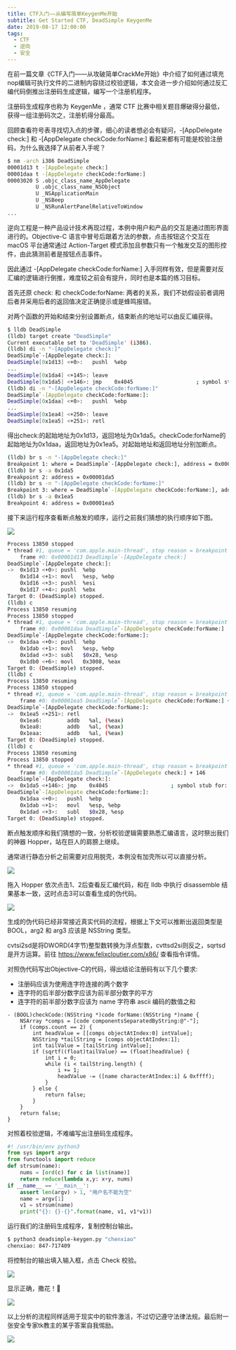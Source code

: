 ```yaml
---
title: CTF入门——从编写简单KeygenMe开始
subtitle: Get Started CTF, DeadSimple KeygenMe
date: 2019-08-17 12:00:00
tags:
  - CTF
  - 逆向
  - 安全
---
```


在前一篇文章《CTF入门——从攻破简单CrackMe开始》中介绍了如何通过填充nop编辑可执行文件的二进制内容绕过校验逻辑，本文会进一步介绍如何通过反汇编代码倒推出注册码生成逻辑，编写一个注册机程序。

注册码生成程序也称为 KeygenMe ，通常 CTF 比赛中相关题目爆破得分最低，获得一组注册码次之，注册机得分最高。

回顾查看符号表寻找切入点的步骤，细心的读者想必会有疑问，-[AppDelegate check:] 和 -[AppDelegate checkCode:forName:] 看起来都有可能是校验注册码，为什么我选择了从前者入手呢？

```bash
$ nm -arch i386 DeadSimple 
00001d13 t -[AppDelegate check:]
00001daa t -[AppDelegate checkCode:forName:]
00003020 S .objc_class_name_AppDelegate
         U .objc_class_name_NSObject
         U _NSApplicationMain
         U _NSBeep
         U _NSRunAlertPanelRelativeToWindow
...
```

逆向工程是一种产品设计技术再现过程，本例中用户和产品的交互是通过图形界面进行的。Objective-C 语言中冒号后跟着方法的参数，点击按钮这个交互在 macOS 平台通常通过 Action-Target 模式添加且参数只有一个触发交互的图形控件，由此猜测前者是按钮点击事件。


因此通过 -[AppDelegate checkCode:forName:] 入手同样有效，但是需要对反汇编的逻辑进行倒推，难度较之前会有提升，同时也是本篇的练习目标。

首先还原 check: 和 checkCode:forName: 两者的关系，我们不妨假设前者调用后者并采用后者的返回值决定正确提示或是蜂鸣报错。


对两个函数的开始和结束分别设置断点，结束断点的地址可以由反汇编获得。

```bash
$ lldb DeadSimple
(lldb) target create "DeadSimple"
Current executable set to 'DeadSimple' (i386).
(lldb) di -n "-[AppDelegate check:]"
DeadSimple`-[AppDelegate check:]:
DeadSimple[0x1d13] <+0>:   pushl  %ebp
...
DeadSimple[0x1da4] <+145>: leave  
DeadSimple[0x1da5] <+146>: jmp    0x4045                    ; symbol stub for: NSBeep
(lldb) di -n "-[AppDelegate checkCode:forName:]"
DeadSimple`-[AppDelegate checkCode:forName:]:
DeadSimple[0x1daa] <+0>:   pushl  %ebp
...
DeadSimple[0x1ea4] <+250>: leave  
DeadSimple[0x1ea5] <+251>: retl
```

得出check:的起始地址为0x1d13，返回地址为0x1da5。checkCode:forName的起始地址为0x1daa，返回地址为0x1ea5。对起始地址和返回地址分别加断点。

```bash
(lldb) br s -n "-[AppDelegate check:]"
Breakpoint 1: where = DeadSimple`-[AppDelegate check:], address = 0x00001d13
(lldb) br s -a 0x1da5
Breakpoint 2: address = 0x00001da5
(lldb) br s -n "-[AppDelegate checkCode:forName:]"
Breakpoint 3: where = DeadSimple`-[AppDelegate checkCode:forName:], address = 0x00001daa
(lldb) br s -a 0x1ea5
Breakpoint 4: address = 0x00001ea5
```

接下来运行程序查看断点触发的顺序，运行之前我们猜想的执行顺序如下图。

![](https://cdn.chinsyo.com/img/dead-simple-keygenme/01.png)

```bash
Process 13850 stopped
* thread #1, queue = 'com.apple.main-thread', stop reason = breakpoint 1.1
    frame #0: 0x00001d13 DeadSimple`-[AppDelegate check:]
DeadSimple`-[AppDelegate check:]:
->  0x1d13 <+0>: pushl  %ebp
    0x1d14 <+1>: movl   %esp, %ebp
    0x1d16 <+3>: pushl  %esi
    0x1d17 <+4>: pushl  %ebx
Target 0: (DeadSimple) stopped.
(lldb) c
Process 13850 resuming
Process 13850 stopped
* thread #1, queue = 'com.apple.main-thread', stop reason = breakpoint 3.1
    frame #0: 0x00001daa DeadSimple`-[AppDelegate checkCode:forName:]
DeadSimple`-[AppDelegate checkCode:forName:]:
->  0x1daa <+0>: pushl  %ebp
    0x1dab <+1>: movl   %esp, %ebp
    0x1dad <+3>: subl   $0x28, %esp
    0x1db0 <+6>: movl   0x3008, %eax
Target 0: (DeadSimple) stopped.
(lldb) c
Process 13850 resuming
Process 13850 stopped
* thread #1, queue = 'com.apple.main-thread', stop reason = breakpoint 6.1
    frame #0: 0x00001ea5 DeadSimple`-[AppDelegate checkCode:forName:] + 251
DeadSimple`-[AppDelegate checkCode:forName:]:
->  0x1ea5 <+251>: retl   
    0x1ea6:        addb   %al, (%eax)
    0x1ea8:        addb   %al, (%eax)
    0x1eaa:        addb   %al, (%eax)
Target 0: (DeadSimple) stopped.
(lldb) c
Process 13850 resuming
Process 13850 stopped
* thread #1, queue = 'com.apple.main-thread', stop reason = breakpoint 5.1
    frame #0: 0x00001da5 DeadSimple`-[AppDelegate check:] + 146
DeadSimple`-[AppDelegate check:]:
->  0x1da5 <+146>: jmp    0x4045                    ; symbol stub for: NSBeep
DeadSimple`-[AppDelegate checkCode:forName:]:
    0x1daa <+0>:   pushl  %ebp
    0x1dab <+1>:   movl   %esp, %ebp
    0x1dad <+3>:   subl   $0x28, %esp
Target 0: (DeadSimple) stopped.
```

断点触发顺序和我们猜想的一致，分析校验逻辑需要熟悉汇编语言，这时祭出我们的神器 Hopper，站在巨人的肩膀上继续。

通常进行静态分析之前需要对应用脱壳，本例没有加壳所以可以直接分析。

![](https://cdn.chinsyo.com/img/dead-simple-keygenme/02.jpeg)

拖入 Hopper 依次点击1、2后查看反汇编代码，和在 lldb 中执行 disassemble 结果基本一致，这时点击3可以查看生成的伪代码。

![](https://cdn.chinsyo.com/img/dead-simple-keygenme/03.jpeg)

生成的伪代码已经非常接近真实代码的流程，根据上下文可以推断出返回类型是 BOOL，arg2 和 arg3 应该是 NSString 类型。



cvtsi2sd是将DWORD(4字节)整型数转换为浮点型数，cvttsd2si则反之，sqrtsd是开方运算。前往 https://www.felixcloutier.com/x86/ 查看指令详情。



对照伪代码写出Objective-C的代码，得出结论注册码有以下几个要求:

* 注册码应该为使用连字符连接的两个数字
* 连字符的后半部分数字应该为前半部分数字的平方
* 连字符的前半部分数字应该为 name 字符串 ascii 编码的数值之和

```objc
- (BOOL)checkCode:(NSString *)code forName:(NSString *)name {
    NSArray *comps = [code componentsSeparatedByString:@"-"];
    if (comps.count == 2) {
        int headValue = [[comps objectAtIndex:0] intValue];
        NSString *tailString = [comps objectAtIndex:1];
        int tailValue = [tailString intValue];
        if (sqrtf((float)tailValue) == (float)headValue) {
            int i = 0;
            while (i < tailString.length) {
                i += 1;
                headValue -= ([name characterAtIndex:i] & 0xffff);
            }
        } else {
            return false;
        }
    }
    return false;
}
```

对照着校验逻辑，不难编写出注册码生成程序。

```python
#! /usr/bin/env python3
from sys import argv
from functools import reduce
def strsum(name):
    nums = [ord(c) for c in list(name)]
    return reduce(lambda x,y: x+y, nums)
if __name__ == '__main__':
    assert len(argv) > 1, "用户名不能为空"
    name = argv[1]
    v1 = strsum(name)
    print("{}: {}-{}".format(name, v1, v1*v1))
```

运行我们的注册码生成程序，复制控制台输出。

```bash
$ python3 deadsimple-keygen.py "chenxiao"
chenxiao: 847-717409
```

将控制台的输出填入输入框，点击 Check 校验。

![](https://cdn.chinsyo.com/img/dead-simple-keygenme/04.png)

显示正确，撒花！🎉

![](https://cdn.chinsyo.com/img/dead-simple-keygenme/05.jpeg)


以上分析的流程同样适用于现实中的软件激活，不过切记遵守法律法规。最后附一张安全专家tk教主的某乎答案自我惕励。

![](https://cdn.chinsyo.com/img/dead-simple-keygenme/06.jpeg)